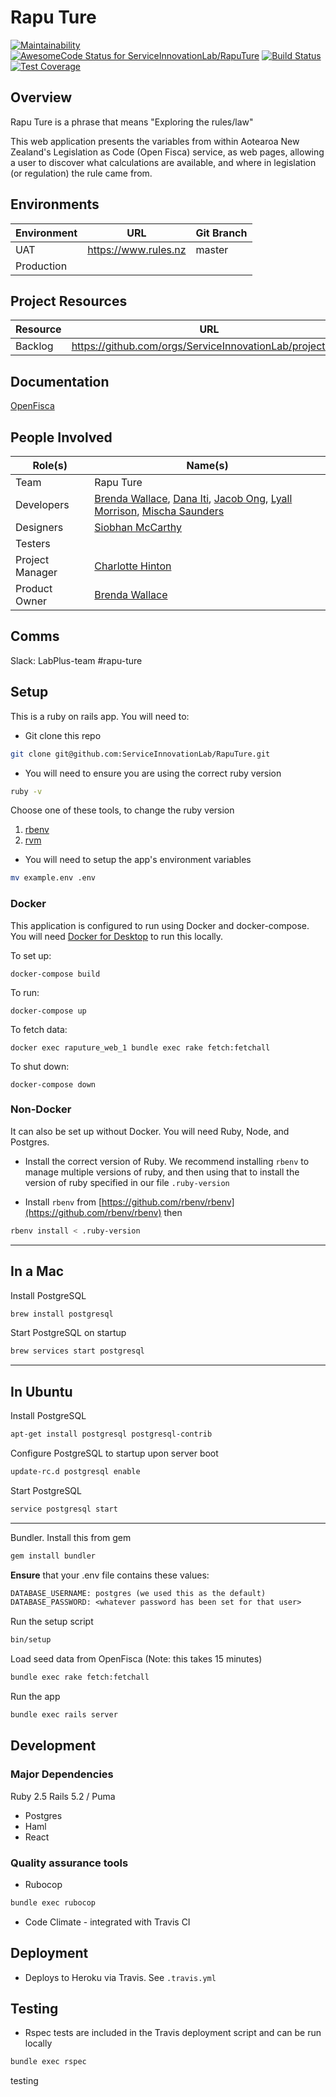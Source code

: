 # Rapu Ture

[![Maintainability](https://api.codeclimate.com/v1/badges/580a9cc169de1c21c180/maintainability)](https://codeclimate.com/github/ServiceInnovationLab/RapuTure/maintainability)
[![AwesomeCode Status for ServiceInnovationLab/RapuTure](https://awesomecode.io/projects/26aa53d4-bece-44c7-81d7-6c2f7648adec/status)](https://awesomecode.io/repos/ServiceInnovationLab/RapuTure)
[![Build Status](https://travis-ci.org/ServiceInnovationLab/RapuTure.svg?branch=master)](https://travis-ci.org/ServiceInnovationLab/RapuTure)
[![Test Coverage](https://api.codeclimate.com/v1/badges/580a9cc169de1c21c180/test_coverage)](https://codeclimate.com/github/ServiceInnovationLab/RapuTure/test_coverage)

## Overview

Rapu Ture is a phrase that means "Exploring the rules/law"

This web application presents the variables from within Aotearoa New Zealand's Legislation as Code (Open Fisca) service, as web pages, allowing a user to discover what calculations are available, and where in legislation (or regulation) the rule came from.

## Environments

**Environment** | **URL**  | **Git Branch**
--- | --- | ---
UAT | https://www.rules.nz | master
Production |  |

## Project Resources

**Resource** | **URL**
--- | ---
Backlog | https://github.com/orgs/ServiceInnovationLab/projects/11

## Documentation

[OpenFisca](https://openfisca.org/doc/)

## People Involved

**Role(s)** | **Name(s)**
--- | ---
Team | Rapu Ture
Developers | [Brenda Wallace](https://github.com/Br3nda), [Dana Iti](https://github.com/dlouise64), [Jacob Ong](https://github.com/JacOng17), [Lyall Morrison](https://github.com/lamorrison), [Mischa Saunders](https://github.com/mischa-s)
Designers | [Siobhan McCarthy](https://github.com/ssibbehh)
Testers |
Project Manager | [Charlotte Hinton](https://github.com/CharlotteHinton)
Product Owner | [Brenda Wallace](https://github.com/Br3nda)

## Comms

Slack: LabPlus-team #rapu-ture

## Setup

This is a ruby on rails app. You will need to:

* Git clone this repo

```sh
git clone git@github.com:ServiceInnovationLab/RapuTure.git
```

* You will need to ensure you are using the correct ruby version

```sh
ruby -v
```

Choose one of these tools, to change the ruby version

1. [rbenv](https://github.com/rbenv/rbenv)
2. [rvm](https://rvm.io/)

* You will need to setup the app's environment variables

```sh
mv example.env .env
```

### Docker

This application is configured to run using Docker and docker-compose. You will need [Docker for Desktop](https://www.docker.com/products/docker-desktop) to run this locally.

To set up:

`docker-compose build`

To run:

`docker-compose up`

To fetch data:

`docker exec raputure_web_1 bundle exec rake fetch:fetchall`

To shut down:

`docker-compose down`

### Non-Docker

It can also be set up without Docker. You will need Ruby, Node, and Postgres.

* Install the correct version of Ruby. We recommend installing `rbenv` to manage multiple versions of ruby, and then using that to install the version of ruby specified in our file `.ruby-version`

* Install `rbenv` from [https://github.com/rbenv/rbenv](https://github.com/rbenv/rbenv) then

```sh
rbenv install < .ruby-version
```

---

## In a Mac

Install PostgreSQL

```sh
brew install postgresql
```

Start PostgreSQL on startup

```sh
brew services start postgresql
```

---

## In Ubuntu

Install PostgreSQL

```sh
apt-get install postgresql postgresql-contrib
```

Configure PostgreSQL to startup upon server boot

```sh
update-rc.d postgresql enable

```

Start PostgreSQL

```sh
service postgresql start
```

---

Bundler. Install this from gem

```sh
gem install bundler
```

**Ensure** that your .env file contains these values:

```txt
DATABASE_USERNAME: postgres (we used this as the default)
DATABASE_PASSWORD: <whatever password has been set for that user>
```

Run the setup script

```sh
bin/setup
```

Load seed data from OpenFisca (Note: this takes 15 minutes)

```sh
bundle exec rake fetch:fetchall
```

Run the app

```sh
bundle exec rails server
```

## Development

### Major Dependencies

Ruby 2.5
Rails 5.2 / Puma

* Postgres
* Haml
* React

### Quality assurance tools

* Rubocop

```sh
bundle exec rubocop
```

* Code Climate - integrated with Travis CI

## Deployment

* Deploys to Heroku via Travis. See `.travis.yml`

## Testing

* Rspec tests are included in the Travis deployment script and can be run locally

```sh
bundle exec rspec
```

testing
